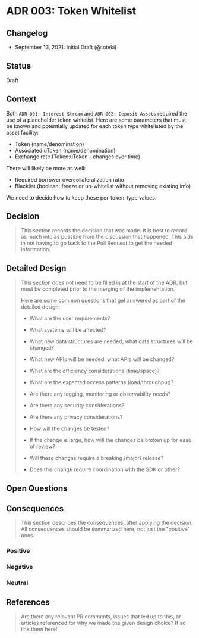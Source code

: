 # ADR 003: Token Whitelist

## Changelog

- September 13, 2021: Initial Draft (@toteki)

## Status

Draft

## Context

Both `ADR-001: Interest Stream` and `ADR-002: Deposit Assets` required the use of a placeholder token whitelist. Here are some parameters that must be known and potentially updated for each token type whitelisted by the asset facility:

- Token (name/denomination)
- Associated uToken (name/denomination)
- Exchange rate (Token:uToken - changes over time)

There will likely be more as well:
- Required borrower overcollateralization ratio
- Blacklist (boolean: freeze or un-whitelist without removing existing info)

We need to decide how to keep these per-token-type values.

## Decision

> This section records the decision that was made.
> It is best to record as much info as possible from the discussion that happened.
> This aids in not having to go back to the Pull Request to get the needed information.

## Detailed Design

> This section does not need to be filled in at the start of the ADR, but must
> be completed prior to the merging of the implementation.
>
> Here are some common questions that get answered as part of the detailed design:
>
> - What are the user requirements?
>
> - What systems will be affected?
>
> - What new data structures are needed, what data structures will be changed?
>
> - What new APIs will be needed, what APIs will be changed?
>
> - What are the efficiency considerations (time/space)?
>
> - What are the expected access patterns (load/throughput)?
>
> - Are there any logging, monitoring or observability needs?
>
> - Are there any security considerations?
>
> - Are there any privacy considerations?
>
> - How will the changes be tested?
>
> - If the change is large, how will the changes be broken up for ease of review?
>
> - Will these changes require a breaking (major) release?
>
> - Does this change require coordination with the SDK or other?

## Open Questions

## Consequences

> This section describes the consequences, after applying the decision. All
> consequences should be summarized here, not just the "positive" ones.

### Positive

### Negative

### Neutral

## References

> Are there any relevant PR comments, issues that led up to this, or articles
> referenced for why we made the given design choice? If so link them here!

